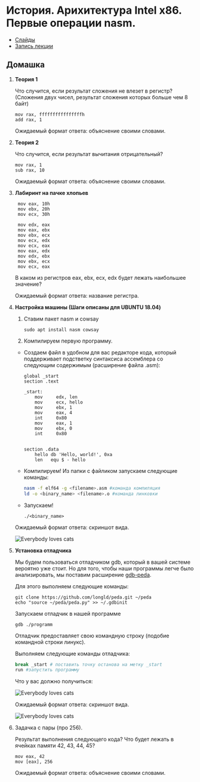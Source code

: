 # История. Арихитектура Intel x86. Первые операции nasm.


- [Слайды](https://docs.google.com/presentation/d/1wcDqGwYC3rbJlpSsQzH-h4KJswZaV0V6JdT3Zmw4KSY/edit?usp=sharing)
- [Запись лекции](https://www.youtube.com/watch?v=1Vja2y1lr8s)

## Домашка

1. **Теория 1**
    
    Что случится, если результат сложения не влезет в регистр?
    (Сложения двух чисел, результат сложения которых больше чем 8 байт)

    ```assembly
    mov rax, ffffffffffffffffh
    add rax, 1
    ```

    Ожидаемый формат ответа: объяснение своими словами.

2. **Теория 2**
    
    Что случится, если результат вычитания отрицательный?

    ```assembly
    mov rax, 1
    sub rax, 10
    ```

    Ожидаемый формат ответа: объяснение своими словами.

3. **Лабиринт на пачке хлопьев**

   ```assembly
    mov eax, 10h
    mov ebx, 20h
    mov ecx, 30h

    mov edx, eax
    mov eax, ebx
    mov ebx, ecx
    mov ecx, edx
    mov ecx, eax
    mov eax, edx
    mov edx, ebx
    mov ebx, ecx
    mov ecx, eax
    ``` 
    В каком из регистров eax, ebx, ecx, edx будет лежать наибольшее значение?

    Ожидаемый формат ответа: название регистра.

4. **Настройка машины (Шаги описаны для UBUNTU 18.04)**

   1. Ставим пакет nasm и cowsay
        ```
        sudo apt install nasm cowsay
        ```
    2. Компилируем первую программу.
    
    - Создаем файл в удобном для вас редакторе кода, который поддерживает подстветку синтаксиса ассемблера со следующим содержимым (расширение файла .asm):

        ```
        global _start
        section .text

        _start:
            mov     edx, len   
            mov     ecx, hello
            mov     ebx, 1
            mov     eax, 4
            int     0x80
            mov     eax, 1
            mov     ebx, 0
            int     0x80


        section .data
            hello db 'Hello, world!', 0xa
            len   equ $ - hello
        ```

    - Компилируем! Из папки с файликом запускаем следующие команды:
        ```bash
        nasm -f elf64 -g <filename>.asm #команда компиляция
        ld -o <binary_name> <filename>.o #команда линковки
        ```
    - Запускаем!
       ```
       ./<binary_name>
       ```
    Ожидаемый формат ответа: скриншот вида.

    ![Everybody loves cats](./example.png)


5. **Установка отладчика**

    Мы будем пользоваться отладчиком gdb, который в вашей системе вероятно уже стоит. Но для того, чтобы наши программы легче было анализировать, мы поставим расширение [gdb-peda](https://github.com/longld/peda).

    Для этого выполняем следующие команды:

    ```
    git clone https://github.com/longld/peda.git ~/peda
    echo "source ~/peda/peda.py" >> ~/.gdbinit
    ```

    Запускаем отладчик в нашей программе

    ```
    gdb ./programm
    ```

    Отладчик предоставляет свою командную строку (подобие командной строки линукс).

    Выполняем следующие команды отладчика:

    ```bash
    break _start # поставить точку останова на метку _start
    run #запустить программу
    ```

    Что у вас должно получиться:

    ![Everybody loves cats](./debugger.png)


    Ожидаемый формат ответа: скриншот вида.

    ![Everybody loves cats](./example1.png)

6. Задачка с пары (про 256).

    Результат выполнения следующего кода? Что будет лежать в ячейках памяти 42, 43, 44, 45?

    ```assembly
    mov eax, 42
    mov [eax], 256
    ```

    Ожидаемый формат ответа: объяснение своими словами.